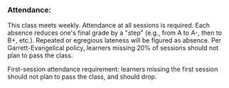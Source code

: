 ### Attendance: 

This class meets weekly. Attendance at all sessions is required. Each absence reduces one's final grade by a "step" (e.g., from A to A-, then to B+, etc.). Repeated or egregious lateness will be figured as absence. Per Garrett-Evangelical policy, learners missing 20% of sessions should not plan to pass the class.

First-session attendance requirement: learners missing the first session should not plan to pass the class, and should drop. 

